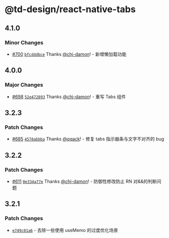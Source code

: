 # @td-design/react-native-tabs

## 4.1.0

### Minor Changes

- [#700](https://github.com/thundersdata-frontend/td-design/pull/700) [`bfcdddbce`](https://github.com/thundersdata-frontend/td-design/commit/bfcdddbcea2097a49f54b30868ad98f2837f9625) Thanks [@chj-damon](https://github.com/chj-damon)! - 新增懒加载功能

## 4.0.0

### Major Changes

- [#698](https://github.com/thundersdata-frontend/td-design/pull/698) [`52e472893`](https://github.com/thundersdata-frontend/td-design/commit/52e472893db980bbbc0131fe45da2188ec681542) Thanks [@chj-damon](https://github.com/chj-damon)! - 重写 Tabs 组件

## 3.2.3

### Patch Changes

- [#685](https://github.com/thundersdata-frontend/td-design/pull/685) [`4578abbba`](https://github.com/thundersdata-frontend/td-design/commit/4578abbbac5fc96dc16cb9a67993213087093252) Thanks [@qqack](https://github.com/qqack)! - 修复 tabs 指示器条与文字不对齐的 bug

## 3.2.2

### Patch Changes

- [#611](https://github.com/thundersdata-frontend/td-design/pull/611) [`0e334a77e`](https://github.com/thundersdata-frontend/td-design/commit/0e334a77e7cbf25a446f962e90d8645f5dfafa4b) Thanks [@chj-damon](https://github.com/chj-damon)! - 防御性修改防止 RN 对&&的判断问题

## 3.2.1

### Patch Changes

- [`e749c01a6`](https://github.com/thundersdata-frontend/td-design/commit/e749c01a6daa53c1171104b30b720dc3625ce1f9) - 去除一些使用 useMemo 的过度优化场景
